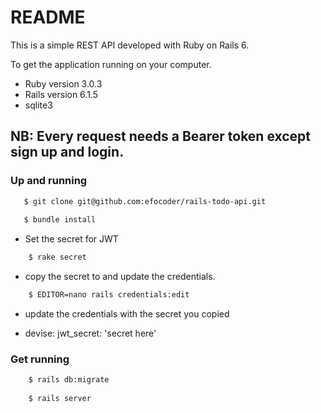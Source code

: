 # README

This is a simple REST API developed with Ruby on Rails 6.

To get the application running on your computer.

* Ruby version 3.0.3
* Rails version 6.1.5
* sqlite3

## NB: Every request needs a Bearer token except sign up and login.

### Up and running


```bash
   $ git clone git@github.com:efocoder/rails-todo-api.git
   
   $ bundle install
```
* Set the secret for JWT
```bash
    $ rake secret
```
* copy the secret to and update the credentials.
```bash 
    $ EDITOR=nano rails credentials:edit
```
* update the credentials with the secret you copied

* devise:
  jwt_secret: 'secret here'

### Get running

```bash
    $ rails db:migrate
    
    $ rails server
```


